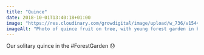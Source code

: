 ```yaml
---
title: "Quince"
date: 2018-10-01T13:40:18+01:00
image: "https://res.cloudinary.com/growdigital/image/upload/w_736/v1544353992/quince-44062747435.jpg"
imageAlt: "Photo of quince fruit on tree, with young forest garden in background"
---
```


Our solitary quince in the #ForestGarden 😞
